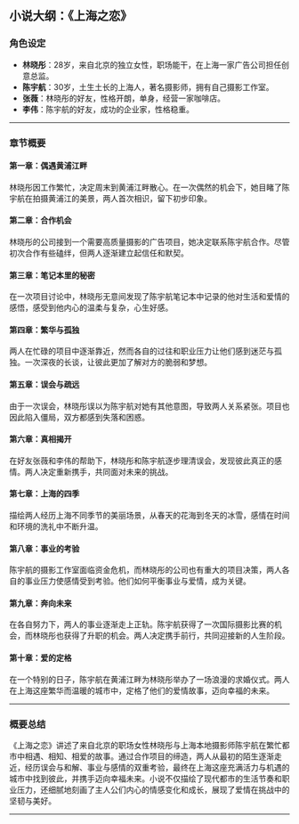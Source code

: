 ## **小说大纲：《上海之恋》**

### **角色设定**
- **林晓彤**：28岁，来自北京的独立女性，职场能干，在上海一家广告公司担任创意总监。
- **陈宇航**：30岁，土生土长的上海人，著名摄影师，拥有自己摄影工作室。
- **张薇**：林晓彤的好友，性格开朗，单身，经营一家咖啡店。
- **李伟**：陈宇航的好友，成功的企业家，性格稳重。

---

### **章节概要**

#### **第一章：偶遇黄浦江畔**
林晓彤因工作繁忙，决定周末到黄浦江畔散心。在一次偶然的机会下，她目睹了陈宇航在拍摄黄浦江的美景，两人首次相识，留下初步印象。

#### **第二章：合作机会**
林晓彤的公司接到一个需要高质量摄影的广告项目，她决定联系陈宇航合作。尽管初次合作有些磕绊，但两人逐渐建立起信任和默契。

#### **第三章：笔记本里的秘密**
在一次项目讨论中，林晓彤无意间发现了陈宇航笔记本中记录的他对生活和爱情的感悟，感受到他内心的温柔与复杂，心生好感。

#### **第四章：繁华与孤独**
两人在忙碌的项目中逐渐靠近，然而各自的过往和职业压力让他们感到迷茫与孤独。一次深夜的长谈，让彼此更加了解对方的脆弱和梦想。

#### **第五章：误会与疏远**
由于一次误会，林晓彤误以为陈宇航对她有其他意图，导致两人关系紧张。项目也因此陷入僵局，双方都感到失落和困惑。

#### **第六章：真相揭开**
在好友张薇和李伟的帮助下，林晓彤和陈宇航逐步理清误会，发现彼此真正的感情。两人决定重新携手，共同面对未来的挑战。

#### **第七章：上海的四季**
描绘两人经历上海不同季节的美丽场景，从春天的花海到冬天的冰雪，感情在时间和环境的洗礼中不断升温。

#### **第八章：事业的考验**
陈宇航的摄影工作室面临资金危机，而林晓彤的公司也有重大的项目决策，两人各自的事业压力使感情受到考验。他们如何平衡事业与爱情，成为关键。

#### **第九章：奔向未来**
在各自努力下，两人的事业逐渐走上正轨。陈宇航获得了一次国际摄影比赛的机会，而林晓彤也获得了升职的机会。两人决定携手前行，共同迎接新的人生阶段。

#### **第十章：爱的定格**
在一个特别的日子，陈宇航在黄浦江畔为林晓彤举办了一场浪漫的求婚仪式。两人在上海这座繁华而温暖的城市中，定格了他们的爱情故事，迈向幸福的未来。

---

### **概要总结**

《上海之恋》讲述了来自北京的职场女性林晓彤与上海本地摄影师陈宇航在繁忙都市中相遇、相知、相爱的故事。通过合作项目的缔造，两人从最初的陌生逐渐走近，经历误会与和解、事业与感情的双重考验，最终在上海这座充满活力与机遇的城市中找到彼此，并携手迈向幸福未来。小说不仅描绘了现代都市的生活节奏和职业压力，还细腻地刻画了主人公们内心的情感变化和成长，展现了爱情在挑战中的坚韧与美好。

---
